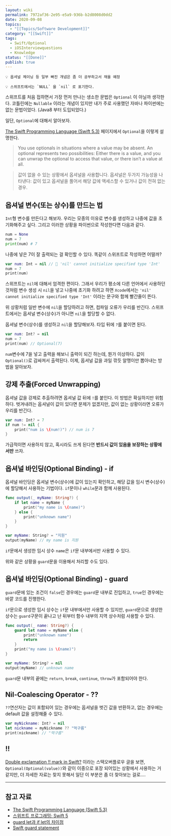 ```yaml
---
layout: wiki
permalink: 7972af36-2e95-e5a9-936b-b2d8008d0dd2
date: 2020-09-08
topics:
  - "[[Topics/Software Development]]"
category: "[[Swift]]"
tags:
  - Swift/Optional
  - iOSInterviewquestions
  - Knowledge
status: "[[Done]]"
publish: true
---
```


```
💡 옵셔널 체이닝 등 일부 빠진 개념은 좀 더 공부하고서 채울 예정
```

```
💡 스위프트에서는 `NULL` 을 `nil` 로 표기한다.
```

스위프트를 처음 접하면서 가장 먼저 만나는 생소한 문법은 `Optional` 이 아닐까 생각한다. 코틀린에는 `Nullable` 이라는 개념이 있지만 내가 주로 사용했던 자바나 파이썬에는 없는 문법이었다. (Java8 부터 도입되었다.)

일단, `Optional`에 대해서 알아보자. 

[The Swift Programming Language (Swift 5.3)](https://docs.swift.org/swift-book/LanguageGuide/TheBasics.html#ID330) 페이지에서 `Optional`을 이렇게 설명한다.

> You use optionals in situations where a value may be absent. An optional represents two possibilities: Either there is a value, and you can unwrap the optional to access that value, or there isn’t a value at all.

> 값이 없을 수 있는 상황에서 옵셔널을 사용합니다. 옵셔널은 두가지 가능성을 나타낸다: 값이 있고 옵셔널을 풀어서 해당 값에 액세스할 수 있거나 값이 전혀 없는 경우.

## 옵셔널 변수(또는 상수)를 만드는 법

`Int`형 변수를 만든다고 해보자. 우리는 모종의 이유로 변수를 생성하고 나중에 값을 초기화해주고 싶다. 그리고 이러한 상황을 파이썬으로 작성한다면 다음과 같다.

```python
num = None
num = 7
print(num) # 7
```

나중에 넣은 7이 잘 출력되는 걸 확인할 수 있다. 똑같이 스위프트로 작성하면 어떨까?

```swift
var num: Int = nil // 🛑 'nil' cannot initialize specified type 'Int'
num = 7
print(num)
```

스위프트는 `nil`에 대해서 엄격한 편이다. 그래서 우리가 평소에 다른 언어에서 사용하던 것처럼 변수 생성 시 `nil`을 넣고 나중에 초기화 하려고 하면 `Xcode`에서는 `'nil' cannot initialize specified type 'Int'` 이라는 문구와 함께 빨간줄이 뜬다. 

위 상황처럼 일반 변수에 `nil`을 할당하려고 하면, 컴파일 오류가 우리를 반긴다. 스위프트에서는 옵셔널 변수(상수)가 아니면 `nil`을 할당할 수 없다. 

옵셔널 변수(상수)를 생성하고 `nil`을 할당해보자. 타입 뒤에 `?`를 붙이면 된다.

```swift
var num: Int? = nil
num = 7
print(num) // Optional(7)
```

`num`변수에 7을 넣고 출력을 해보니 출력이 되긴 하는데, 뭔가 이상하다. 값이 `Optional()`로 감싸져서 출력된다. 이제, 옵셔널 값을 과일 깎듯 알맹이만 뽑아내는 방법을 알아보자.

## 강제 추출(Forced Unwrapping)

옵셔널 값을 강제로 추출하려면 옵셔널 값 뒤에 `!`를 붙인다. 이 방법은 확실하지만 위험하다. 벗겨내려는 옵셔널이 값이 있다면 문제가 없겠지만, 값이 없는 상황이라면 오류가 우리를 반긴다.

```swift
var num: Int? = 7
if num != nil {
	print("num is \(num!)") // num is 7
}
```

가급적이면 사용하지 않고, 혹시라도 쓰게 된다면 **반드시 값이 있음을 보장하는 상황에서만** 쓰자.

## 옵셔널 바인딩(Optional Binding) - if

옵셔널 바인딩은 옵셔널 변수(상수)에 값이 있는지 확인하고, 해당 값을 임시 변수(상수)에 할당해서 사용하는 기법이다. `if`문이나 `while`문과 함께 사용된다. 

```swift
func output(_ myName: String?) {
	if let name = myName {
		print("my name is \(name)")
	} else {
		print("unknown name")
	}
}

var myName: String? = "지원"
output(myName) // my name is 지원
```

`if`문에서 생성한 임시 상수 `name`은 `if`문 내부에서만 사용할 수 있다.

위와 같은 상황을 `guard`문을 이용해서 처리할 수도 있다.

## 옵셔널 바인딩(Optional Binding) - guard

`guard`문에 있는 조건이 `false`인 경우에는 `guard`문 내부로 진입하고, `true`인 경우에는 바깥 코드를 진행한다.

`if`문으로 생성한 임시 상수는 `if`문 내부에서만 사용할 수 있지만, `guard`문으로 생성한 상수는 `guard`구문이 끝나고 난 뒤부터 함수 내부의 지역 상수처럼 사용할 수 있다. 

```swift
func output(_ name: String?) {
	guard let name = myName else {
		print("unknown name")
		return
	}
	print("my name is \(name)")
}

var myName: String? = nil
output(myName) // unknown name
```

`guard`문 내부의 끝에는 `return`, `break`, `continue`, `throw`가 포함되어야 한다.

## Nil-Coalescing Operator - ??

`??`연산자는 값이 포함되어 있는 경우에는 옵셔널을 벗긴 값을 반환하고, 없는 경우에는 default 값을 설정해줄 수 있다.

```swift
var myNickname: Int? = nil
let nickname = myNickname ?? "먹구름"
print(nickname) // "먹구름"
```

## !!

[Double exclamation !! mark in Swift?](https://stackoverflow.com/questions/31467510/double-exclamation-mark-in-swift) 이라는 스택오버플로우 글을 보면, `Optional(Optional(value))`와 같이 이중으로 포장 되어있는 상황에서 사용하는 거 같지만, 더 자세한 자료는 찾지 못해서 일단 이 부분은 좀 더 찾아보는 걸로....

---

## 참고 자료

- [The Swift Programming Language (Swift 5.3)](https://docs.swift.org/swift-book/LanguageGuide/TheBasics.html#ID330)
- [스위프트 프로그래밍: Swift 5](http://www.kyobobook.co.kr/product/detailViewKor.laf?ejkGb=KOR&mallGb=KOR&barcode=9791162242223&orderClick=LEa&Kc=)
- [guard let과 if let의 차이점](https://velog.io/@dev-lena/guard-let과-if-let의-차이점)
- [Swift guard statement](https://www.programiz.com/swift-programming/guard-statement)
